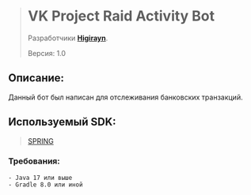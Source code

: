> # VK Project Raid Activity Bot
> 
> Разработчики __[Higirayn](https://t.me/higirayn)__.
> 
> 
> Версия: 1.0
## Описание:
Данный бот был написан для отслеживания банковских транзакций.
####

## Используемый SDK:
> [SPRING](https://start.spring.io/)

### Требования:
    - Java 17 или выше
    - Gradle 8.0 или иной
